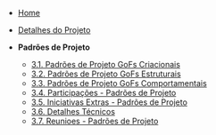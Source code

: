 <!-- docs/_sidebar.md -->

- [Home](README.md)
- [Detalhes do Projeto](/Projeto/Projeto.md)

- **Padrões de Projeto**
    - [3.1. Padrões de Projeto GoFs Criacionais](/PadroesDeProjeto/3.1.GoFsCriacionais.md)
    - [3.2. Padrões de Projeto GoFs Estruturais](/PadroesDeProjeto/3.2.GoFsEstruturais.md)
    - [3.3. Padrões de Projeto GoFs Comportamentais](/PadroesDeProjeto/3.3.GoFsComportamentais.md)
    - [3.4. Participações - Padrões de Projeto](/PadroesDeProjeto/3.4.ParticipacoesPadroes.md)
    - [3.5. Iniciativas Extras - Padrões de Projeto](/PadroesDeProjeto/3.5.IniciativasExtras.md)
    - [3.6. Detalhes Técnicos](/PadroesDeProjeto/3.6.API.md)
    - [3.7. Reunioes - Padrões de Projeto](/PadroesDeProjeto/3.7.Reunioes.md)        
